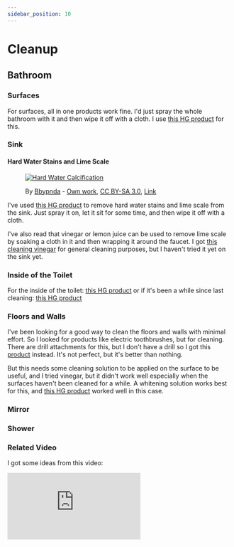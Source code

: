 ```yaml
---
sidebar_position: 10
---
```


# Cleanup

## Bathroom

### Surfaces

For surfaces, all in one products work fine. I'd just spray the whole bathroom with it and then wipe it off with a cloth. I use [this HG product][hg-toilet-general] for this.

### Sink

#### Hard Water Stains and Lime Scale

<figure>

[![Hard Water Calcification](https://upload.wikimedia.org/wikipedia/commons/2/23/Hard_Water_Calcification.jpg)](https://commons.wikimedia.org/wiki/File:Hard_Water_Calcification.jpg#/media/File:Hard_Water_Calcification.jpg)

<figcaption>

By [Bbypnda](https://commons.wikimedia.org/w/index.php?title=User:Bbypnda&amp;amp;action=edit&amp;amp;redlink=1) - [Own work](https://en.wikipedia.org/wiki/en:Public_domain), [CC BY-SA 3.0](https://creativecommons.org/licenses/by-sa/3.0), [Link](https://commons.wikimedia.org/w/index.php?curid=32202417)

</figcaption>
</figure>

I've used [this HG product][hg-sink-lime] to remove hard water stains and lime scale from the sink. Just spray it on, let it sit for some time, and then wipe it off with a cloth.

I've also read that vinegar or lemon juice can be used to remove lime scale by soaking a cloth in it and then wrapping it around the faucet. I got [this cleaning vinegar][cleaning-vinegar] for general cleaning purposes, but I haven't tried it yet on the sink yet.

### Inside of the Toilet

For the inside of the toilet: [this HG product][hg-toilet-inside] or if it's been a while since last cleaning: [this HG product][hg-toilet-inside-extra]

### Floors and Walls

I've been looking for a good way to clean the floors and walls with minimal effort. So I looked for products like electric toothbrushes, but for cleaning. There are drill attachments for this, but I don't have a drill so I got this [product][goscrub] instead. It's not perfect, but it's better than nothing.

But this needs some cleaning solution to be applied on the surface to be useful, and I tried vinegar, but it didn't work well especially when the surfaces haven't been cleaned for a while. A whitening solution works best for this, and [this HG product][hg-mold-moisture] worked well in this case.

### Mirror

### Shower

### Related Video

I got some ideas from this video:

<iframe class="youtube-video" src="https://www.youtube.com/embed/cP3f6_9_oh8" title="YouTube video player" frameborder="0" allow="accelerometer; autoplay; clipboard-write; encrypted-media; gyroscope; picture-in-picture; web-share" allowfullscreen></iframe>

[hg-sink-lime]: https://www.gamma.nl/assortiment/hg-kalkweg-schuimspray-groene-geur-500-ml/p/B506106
[hg-toilet-general]: https://www.gamma.nl/assortiment/hg-toiletruimte-reiniger-500-ml/p/B411638
[hg-toilet-inside]: https://www.gamma.nl/assortiment/hg-toiletgel-hygienisch-500-ml/p/B151966
[hg-toilet-inside-extra]: https://www.gamma.nl/assortiment/hg-toiletgel-extra-sterk-500-ml/p/B411644
[cleaning-vinegar]: https://www.gamma.nl/assortiment/rio-schoonmaakazijn-5-liter/p/B235829
[goscrub]: https://www.bol.com/nl/nl/p/goscrub-elektrische-schoonmaakborstel-elektrische-schrobber-schrobborstel-voor-badkamer-of-keuken-schrobber-met-steel-luiwagen-polijstmachine-roze/9300000127262158/?s2a=&bltgh=rDM4JIKw3cMewVMBtgBI-Q.2_28_29.30.FeatureOption#productTitle
[hg-mold-moisture]: https://www.gamma.nl/assortiment/hg-schimmel-vocht-en-weerplekkenreiniger-500-ml/p/B412466
